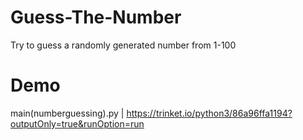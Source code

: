 # Guess-The-Number

Try to guess a randomly generated number from 1-100

# Demo

main(numberguessing).py | https://trinket.io/python3/86a96ffa1194?outputOnly=true&runOption=run
